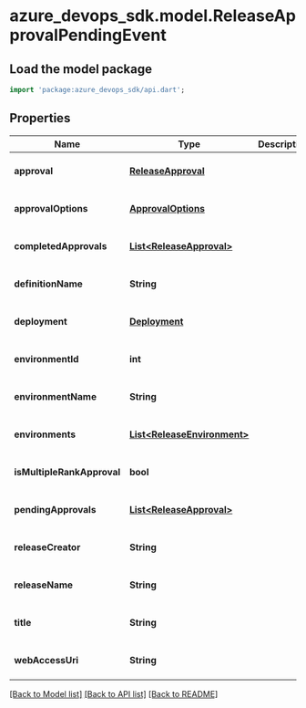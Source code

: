 # azure_devops_sdk.model.ReleaseApprovalPendingEvent

## Load the model package
```dart
import 'package:azure_devops_sdk/api.dart';
```

## Properties
Name | Type | Description | Notes
------------ | ------------- | ------------- | -------------
**approval** | [**ReleaseApproval**](ReleaseApproval.md) |  | [optional] [default to null]
**approvalOptions** | [**ApprovalOptions**](ApprovalOptions.md) |  | [optional] [default to null]
**completedApprovals** | [**List&lt;ReleaseApproval&gt;**](ReleaseApproval.md) |  | [optional] [default to []]
**definitionName** | **String** |  | [optional] [default to null]
**deployment** | [**Deployment**](Deployment.md) |  | [optional] [default to null]
**environmentId** | **int** |  | [optional] [default to null]
**environmentName** | **String** |  | [optional] [default to null]
**environments** | [**List&lt;ReleaseEnvironment&gt;**](ReleaseEnvironment.md) |  | [optional] [default to []]
**isMultipleRankApproval** | **bool** |  | [optional] [default to null]
**pendingApprovals** | [**List&lt;ReleaseApproval&gt;**](ReleaseApproval.md) |  | [optional] [default to []]
**releaseCreator** | **String** |  | [optional] [default to null]
**releaseName** | **String** |  | [optional] [default to null]
**title** | **String** |  | [optional] [default to null]
**webAccessUri** | **String** |  | [optional] [default to null]

[[Back to Model list]](../README.md#documentation-for-models) [[Back to API list]](../README.md#documentation-for-api-endpoints) [[Back to README]](../README.md)



